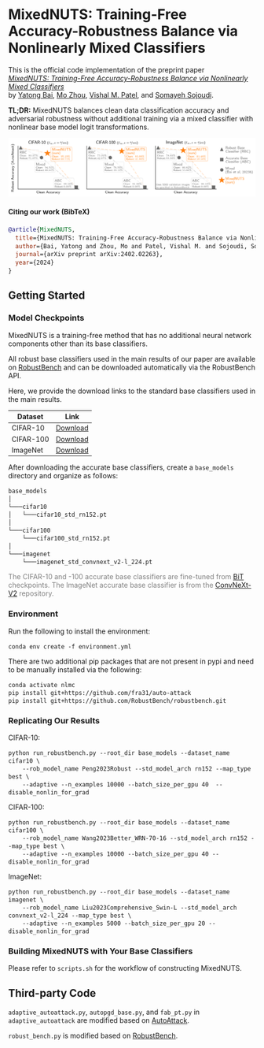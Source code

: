 # MixedNUTS: Training-Free Accuracy-Robustness Balance via Nonlinearly Mixed Classifiers

This is the official code implementation of the preprint paper \
*[MixedNUTS: Training-Free Accuracy-Robustness Balance via Nonlinearly Mixed Classifiers](https://arxiv.org/abs/2402.02263)* \
by [Yatong Bai](https://bai-yt.github.io),
[Mo Zhou](https://cdluminate.github.io),
[Vishal M. Patel](https://engineering.jhu.edu/faculty/vishal-patel),
and [Somayeh Sojoudi](https://www2.eecs.berkeley.edu/Faculty/Homepages/sojoudi.html).

**TL;DR:** MixedNUTS balances clean data classification accuracy and adversarial robustness without additional training 
via a mixed classifier with nonlinear base model logit transformations.

<center>
  <img src="main_figure.png" alt="MixedNUTS Results" title="Results" width="800"/>
</center>


#### Citing our work (BibTeX)

```bibtex
@article{MixedNUTS,
  title={MixedNUTS: Training-Free Accuracy-Robustness Balance via Nonlinearly Mixed Classifiers},
  author={Bai, Yatong and Zhou, Mo and Patel, Vishal M. and Sojoudi, Somayeh},
  journal={arXiv preprint arXiv:2402.02263},
  year={2024}
}
```


## Getting Started

### Model Checkpoints

MixedNUTS is a training-free method that has no additional neural network components other than its base classifiers.

All robust base classifiers used in the main results of our paper are available on [RobustBench](https://robustbench.github.io)
and can be downloaded automatically via the RobustBench API.

Here, we provide the download links to the standard base classifiers used in the main results.

| Dataset   | Link  |
|-----------|-------|
| CIFAR-10  | [Download](http://172.233.227.28/base_models/cifar10/cifar10_std_rn152.pt)    |
| CIFAR-100 | [Download](http://172.233.227.28/base_models/cifar100/cifar100_std_rn152.pt)  |
| ImageNet  | [Download](https://dl.fbaipublicfiles.com/convnext/convnextv2/im22k/convnextv2_large_22k_224_ema.pt)  |

After downloading the accurate base classifiers, create a `base_models` directory and organize as follows:
```
base_models
│
└───cifar10
│   └───cifar10_std_rn152.pt
│   
└───cifar100
    └───cifar100_std_rn152.pt
│   
└───imagenet
    └───imagenet_std_convnext_v2-l_224.pt
```

<span style="color:gray"> The CIFAR-10 and -100 accurate base classifiers are fine-tuned from
[BiT](https://github.com/google-research/big_transfer) checkpoints.
The ImageNet accurate base classifier is from the
[ConvNeXt-V2](https://github.com/facebookresearch/ConvNeXt-V2) repository. </span>

### Environment

Run the following to install the environment:
```
conda env create -f environment.yml
```

There are two additional pip packages that are not present in pypi and need to be manually installed via the following:

```
conda activate nlmc
pip install git+https://github.com/fra31/auto-attack
pip install git+https://github.com/RobustBench/robustbench.git
```

### Replicating Our Results

CIFAR-10:
```
python run_robustbench.py --root_dir base_models --dataset_name cifar10 \
    --rob_model_name Peng2023Robust --std_model_arch rn152 --map_type best \
    --adaptive --n_examples 10000 --batch_size_per_gpu 40  --disable_nonlin_for_grad
```

CIFAR-100:
```
python run_robustbench.py --root_dir base_models --dataset_name cifar100 \
    --rob_model_name Wang2023Better_WRN-70-16 --std_model_arch rn152 --map_type best \
    --adaptive --n_examples 10000 --batch_size_per_gpu 40 --disable_nonlin_for_grad
```

ImageNet:
```
python run_robustbench.py --root_dir base_models --dataset_name imagenet \
    --rob_model_name Liu2023Comprehensive_Swin-L --std_model_arch convnext_v2-l_224 --map_type best \
    --adaptive --n_examples 5000 --batch_size_per_gpu 20 --disable_nonlin_for_grad
```

### Building MixedNUTS with Your Base Classifiers

Please refer to `scripts.sh` for the workflow of constructing MixedNUTS.


## Third-party Code

`adaptive_autoattack.py`, `autopgd_base.py`, and `fab_pt.py` in `adaptive_autoattack`
are modified based on [AutoAttack](https://github.com/fra31/auto-attack).

`robust_bench.py` is modified based on [RobustBench](https://github.com/RobustBench/robustbench).
